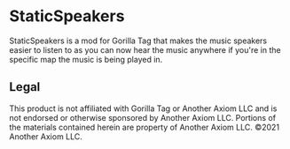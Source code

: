 # StaticSpeakers
StaticSpeakers is a mod for Gorilla Tag that makes the music speakers easier to listen to as you can now hear the music anywhere if you're in the specific map the music is being played in.

## Legal
This product is not affiliated with Gorilla Tag or Another Axiom LLC and is not endorsed or otherwise sponsored by Another Axiom LLC. Portions of the materials contained herein are property of Another Axiom LLC. ©2021 Another Axiom LLC.
